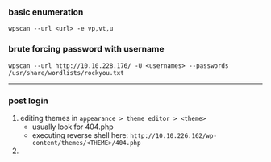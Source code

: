 ### basic enumeration
```
wpscan --url <url> -e vp,vt,u 
```

### brute forcing password with username
```
wpscan --url http://10.10.228.176/ -U <usernames> --passwords
/usr/share/wordlists/rockyou.txt
```

---

### post login

1) editing themes in `appearance > theme editor > <theme>`
	- usually look for 404.php
	- executing reverse shell here:
		`http://10.10.226.162/wp-content/themes/<THEME>/404.php`
2) 